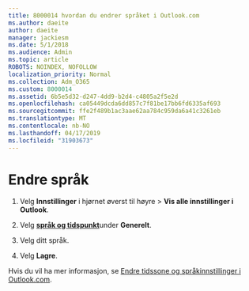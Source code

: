 ```yaml
---
title: 8000014 hvordan du endrer språket i Outlook.com
ms.author: daeite
author: daeite
manager: jackiesm
ms.date: 5/1/2018
ms.audience: Admin
ms.topic: article
ROBOTS: NOINDEX, NOFOLLOW
localization_priority: Normal
ms.collection: Adm_O365
ms.custom: 8000014
ms.assetid: 6b5e5d32-d247-4dd9-b2d4-c4805a2f5e2d
ms.openlocfilehash: ca05449dcda6dd857c7f81be17bb6fd6335af693
ms.sourcegitcommit: ffe2f489b1ac3aae62aa784c959da6a41c3261eb
ms.translationtype: MT
ms.contentlocale: nb-NO
ms.lasthandoff: 04/17/2019
ms.locfileid: "31903673"
---
```

# <a name="change-your-language"></a>Endre språk

1. Velg **Innstillinger** i hjørnet øverst til høyre \> **Vis alle innstillinger i Outlook**.
    
2. Velg [**språk og tidspunkt**](https://outlook.live.com/mail/options/general/timeAndLanguage)under **Generelt**.
    
3. Velg ditt språk.
    
4. Velg **Lagre**.
    
Hvis du vil ha mer informasjon, se [Endre tidssone og språkinnstillinger i Outlook.com](https://go.microsoft.com/fwlink/p/?linkid=873132).
  

